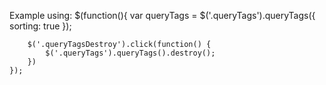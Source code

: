Example using:
	$(function(){
		var queryTags = $('.queryTags').queryTags({
			sorting: true
		});

		$('.queryTagsDestroy').click(function() {
			$('.queryTags').queryTags().destroy();
		})
	});